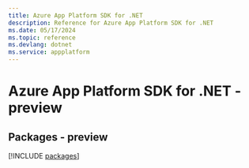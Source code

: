```yaml
---
title: Azure App Platform SDK for .NET
description: Reference for Azure App Platform SDK for .NET
ms.date: 05/17/2024
ms.topic: reference
ms.devlang: dotnet
ms.service: appplatform
---
```

# Azure App Platform SDK for .NET - preview
## Packages - preview
[!INCLUDE [packages](app-platform-index.md)]